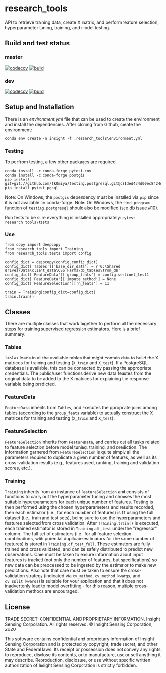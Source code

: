 # research_tools

API to retrieve training data, create X matrix, and perform feature selection, hyperparameter tuning, training, and model testing.

## Build and test status

### master
[![codecov](https://codecov.io/gh/insight-sensing/research_tools/branch/master/graph/badge.svg?token=45FYM8VS7H)](https://codecov.io/gh/insight-sensing/research_tools)
[![build](https://circleci.com/gh/insight-sensing/research_tools/tree/master.svg?style=svg&circle-token=4d961470ddaa2ed3b8a4b81d84d5e0edfb38f840)](https://app.circleci.com/pipelines/github/insight-sensing/research_tools?branch=dev)

### dev
[![codecov](https://codecov.io/gh/insight-sensing/research_tools/branch/dev/graph/badge.svg?token=45FYM8VS7H)](https://codecov.io/gh/insight-sensing/research_tools)
[![build](https://circleci.com/gh/insight-sensing/research_tools/tree/dev.svg?style=svg&circle-token=4d961470ddaa2ed3b8a4b81d84d5e0edfb38f840)](https://app.circleci.com/pipelines/github/insight-sensing/research_tools?branch=dev)

## Setup and Installation
There is an *environment.yml* file that can be used to create the environment and install the dependencies. After cloning from Github, create the environment:

`conda env create -n insight -f .research_tools\environment.yml`

### Testing
To perfrom testing, a few other packages are required
```
conda install -c conda-forge pytest-cov
conda install -c conda-forge postgis
pip install git+git://github.com/tk0miya/testing.postgresql.git@c81ded434d00ec8424de0f9e1f4063c778c6aaa8#egg=testing.postgresql
pip install pytest_pgsql
```

Note: On Windows, the `postgis` dependency must be installed via `pip` since it is not available on conda-forge.
Note: On Windows, the `find_program` function of `testing.postgresql` should also be modified (see [db issue #10](https://github.com/insight-sensing/db/issues/10)).

Run tests to be sure everything is installed appropriately:
`pytest research_tools\tests`

### Use
```
from copy import deepcopy
from research_tools import Training
from research_tools.tests import config

config_dict = deepcopy(config.config_dict)
config_dict['Tables']['base_dir_data'] = r'G:\Shared drives\Data\client_data\CSS Farms\db_tables\from_db'
config_dict['FeatureData']['group_feats'] = config.sentinel_test1
config_dict['FeatureData']['impute_method'] = None
config_dict['FeatureSelection']['n_feats'] = 11

train = Training(config_dict=config_dict)
train.train()
```

## Classes
There are multiple classes that work together to perform all the necessary steps for training supervised regression estimators. Here is a brief summary:

### Tables
`Tables` loads in all the available tables that might contain data to build the X matrices for training and testing (`X_train` and `X_test`). If a PostgreSQL database is available, this can be connected by passing the appropriate credentials. The public/user functions derive new data feautes from the original data to be added to the X matrices for explaining the response variable being predicted.

### FeatureData
`FeatureData` inherits from `Tables`, and executes the ppropriate joins among tables (according to the `group_feats` variable) to actually construct the X matrices for training and testing (`X_train` and `X_test`).

### FeatureSelection
`FeatureSelection` inherits from `FeatureData`, and carries out all tasks related to feature selection before model tuning, training, and prediction. The information garnered from `FeatureSelection` is quite simply all the parameters required to duplicate a given number of features, as well as its cross-validation results (e.g., features used, ranking, training and validation scores, etc.).

### Training
`Training` inherits from an instance of `FeatureSelection` and consists of functions to carry out the hyperparameter tuning and chooses the most suitable hyperparameters for each unique number of features. Testing is then performed using the chosen hyperparameters and results recorded, then each estimator (i.e., for each number of features) is fit using the full dataset (i.e., train and test sets), being sure to use the hyperparameters and features selected from cross validation. After `Training.train()` is executed, each trained estimator is stored in `Training.df_test` under the "regressor" column. The full set of estimators (i.e., for all feature selection combinations, with potential duplicate estimators for the same number of features) is stored in `Training.df_test_full`. These estimators are fully trained and cross validated, and can be safely distributed to predict new observations. Care must be taken to ensure information about input features is tracked (not only the number of features, but specifications) so new data can be preocessed to be ingested by the estimator to make new predictions. Also note that care must be taken to ensure the cross-validation strategy (indicated via `cv_method`, `cv_method_kwargs`, and `cv_split_kwargs`) is suitable for your application and that it does not inadvertenly lead to model overfitting - for this reason, multiple cross-validation methods are encouraged.

## License
TRADE SECRET: CONFIDENTIAL AND PROPRIETARY INFORMATION.
Insight Sensing Corporation. All rights reserved.
© Insight Sensing Corporation, 2020

This software contains confidential and proprietary information of Insight Sensing Corporation and is protected by copyright, trade secret, and other State and Federal laws. Its receipt or possession does not convey any rights to reproduce, disclose its contents, or to manufacture, use or sell anything it may describe. Reproduction, disclosure, or use without specific written authorization of Insight Sensing Corporation is strictly forbidden.